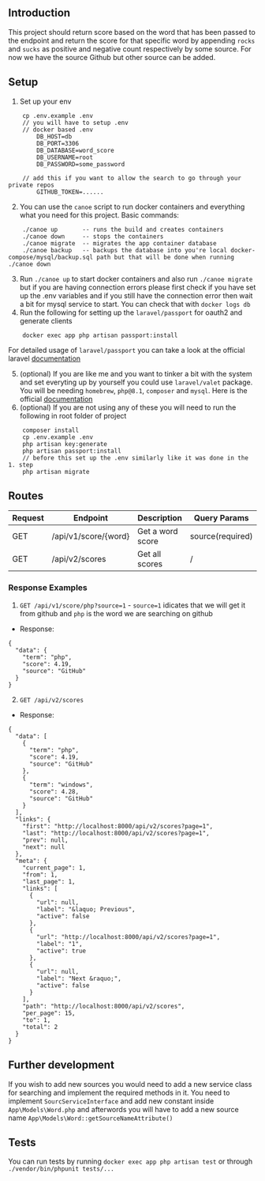 ## Introduction
This project should return score based on the word that has been passed to the endpoint and return the score for that specific word by appending `rocks` and `sucks` as positive and negative count respectively by some source. For now we have the source Github but other source can be added.

## Setup

1. Set up your env
```
    cp .env.example .env
    // you will have to setup .env
    // docker based .env
        DB_HOST=db
        DB_PORT=3306
        DB_DATABASE=word_score
        DB_USERNAME=root
        DB_PASSWORD=some_password

    // add this if you want to allow the search to go through your private repos
        GITHUB_TOKEN=...... 
```
2. You can use the `canoe` script to run docker containers and everything what you need for this project. Basic commands:
``` 
    ./canoe up       -- runs the build and creates containers
    ./canoe down     -- stops the containers
    ./canoe migrate  -- migrates the app container database
    ./canoe backup   -- backups the database into you're local docker-compose/mysql/backup.sql path but that will be done when running ./canoe down
```
3. Run `./canoe up` to start docker containers and also run `./canoe migrate` but if you are having connection errors please first check if you have set up the .env variables and if you still have the connection error then wait a bit for mysql service to start. You can check that with `docker logs db`
4. Run the following for setting up the `laravel/passport` for oauth2 and generate clients
```
    docker exec app php artisan passport:install
```
For detailed usage of `laravel/passport` you can take a look at the official laravel [documentation](https://laravel.com/docs/10.x/passport#clients-json-api)

5. (optional) If you are like me and you want to tinker a bit with the system and set everyting up by yourself you could use `laravel/valet` package.
You will be needing `homebrew`, `php@8.1`, `composer` and `mysql`. Here is the official [documentation](https://laravel.com/docs/10.x/valet#installation)
6. (optional) If you are not using any of these you will need to run the following in root folder of project
```
    composer install
    cp .env.example .env
    php artisan key:generate
    php artisan passport:install
    // before this set up the .env similarly like it was done in the 1. step
    php artisan migrate
```

## Routes

| Request    | Endpoint               | Description            | Query Params       |
| ---------- | ---------------------- | ---------------------- | ------------------ |
| GET        | /api/v1/score/{word}   | Get a word score       | source(required)   |
| GET        | /api/v2/scores         | Get all scores         | /                  |

### Response Examples
1. `GET /api/v1/score/php?source=1` - `source=1` idicates that we will get it from github and `php` is the word we are searching on github
- Response: 
```
{
  "data": {
    "term": "php",
    "score": 4.19,
    "source": "GitHub"
  }
}
```
2. `GET /api/v2/scores`
- Response:
```
{
  "data": [
    {
      "term": "php",
      "score": 4.19,
      "source": "GitHub"
    },
    {
      "term": "windows",
      "score": 4.28,
      "source": "GitHub"
    }
  ],
  "links": {
    "first": "http://localhost:8000/api/v2/scores?page=1",
    "last": "http://localhost:8000/api/v2/scores?page=1",
    "prev": null,
    "next": null
  },
  "meta": {
    "current_page": 1,
    "from": 1,
    "last_page": 1,
    "links": [
      {
        "url": null,
        "label": "&laquo; Previous",
        "active": false
      },
      {
        "url": "http://localhost:8000/api/v2/scores?page=1",
        "label": "1",
        "active": true
      },
      {
        "url": null,
        "label": "Next &raquo;",
        "active": false
      }
    ],
    "path": "http://localhost:8000/api/v2/scores",
    "per_page": 15,
    "to": 1,
    "total": 2
  }
}
```

## Further development

If you wish to add new sources you would need to add a new service class for searching and implement the required methods in it. You need to implement `SourcServiceInterface`
and add new constant inside `App\Models\Word.php` and afterwords you will have to add a new source name `App\Models\Word::getSourceNameAttribute()` 


## Tests

You can run tests by running `docker exec app php artisan test` or through `./vendor/bin/phpunit tests/...`


